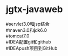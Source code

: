 # jgtx-javaweb       
#servlet3.0和jsp结合       
#maven3.0和jdk6.0    
#tomcat7.0      
#IDEA配置git和github    
#IDEApush项目到GitHub

